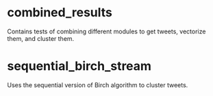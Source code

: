# combined_results

Contains tests of combining different modules to get tweets, vectorize them, and cluster them.
 
# sequential_birch_stream

Uses the sequential version of Birch algorithm to cluster tweets.